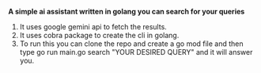 **A simple ai assistant written in golang you can search for your queries**
1. It uses google gemini api to fetch the results.
2. It uses cobra package to create the cli in golang.
3. To run this you can clone the repo and create a go mod file and then 
type go run main.go search "YOUR DESIRED QUERY" and it will answer you. 